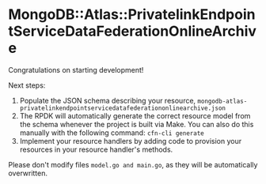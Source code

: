 # MongoDB::Atlas::PrivatelinkEndpointServiceDataFederationOnlineArchive

Congratulations on starting development!

Next steps:

1. Populate the JSON schema describing your resource, `mongodb-atlas-privatelinkendpointservicedatafederationonlinearchive.json`
2. The RPDK will automatically generate the correct resource model from the
   schema whenever the project is built via Make.
   You can also do this manually with the following command: `cfn-cli generate`
3. Implement your resource handlers by adding code to provision your resources in your resource handler's methods.

Please don't modify files `model.go and main.go`, as they will be automatically overwritten.
